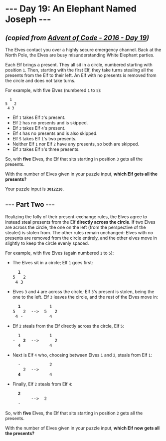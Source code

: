 # --- Day 19: An Elephant Named Joseph ---

## _(copied from [Advent of Code - 2016 - Day 19](https://adventofcode.com/2016/day/19))_

The Elves contact you over a highly secure emergency channel. Back at the North Pole, the Elves are busy misunderstanding White Elephant parties.

Each Elf brings a present. They all sit in a circle, numbered starting with position `1`. Then, starting with the first Elf, they take turns stealing all the presents from the Elf to their left. An Elf with no presents is removed from the circle and does not take turns.

For example, with five Elves (numbered `1` to `5`):

```
  1
5   2
 4 3
```

* Elf `1` takes Elf `2`'s present.
* Elf `2` has no presents and is skipped.
* Elf `3` takes Elf `4`'s present.
* Elf `4` has no presents and is also skipped.
* Elf `5` takes Elf `1`'s two presents.
* Neither Elf `1` nor Elf `2` have any presents, so both are skipped.
* Elf `3` takes Elf `5`'s three presents.

So, with **five** Elves, the Elf that sits starting in position `3` gets all the presents.

With the number of Elves given in your puzzle input, **which Elf gets all the presents?**

Your puzzle input is **`3012210`**.

## --- Part Two ---

Realizing the folly of their present-exchange rules, the Elves agree to instead steal presents from the Elf **directly across the circle**. If two Elves are across the circle, the one on the left (from the perspective of the stealer) is stolen from. The other rules remain unchanged: Elves with no presents are removed from the circle entirely, and the other elves move in slightly to keep the circle evenly spaced.

For example, with five Elves (again numbered `1` to `5`):

* The Elves sit in a circle; Elf `1` goes first:

  <pre>
    <b>1</b>
  5   2
   4 3
  </pre>

* Elves `3` and `4` are across the circle; Elf `3`'s present is stolen, being the one to the left. Elf `3` leaves the circle, and the rest of the Elves move in:

  <pre>
    <b>1</b>           1
  5   2  -->  5   2
   4 -          4
  </pre>

* Elf `2` steals from the Elf directly across the circle, Elf `5`:

  <pre>
    1           1
  -   <b>2</b>  -->      2
    4           4
  </pre>

* Next is Elf `4` who, choosing between Elves `1` and `2`, steals from Elf `1`:

  <pre>
    -           2
      2  -->
    <b>4</b>           4
  </pre>

* Finally, Elf `2` steals from Elf `4`:

  <pre>
    <b>2</b>
         -->  2
    -
  </pre>

So, with **five** Elves, the Elf that sits starting in position `2` gets all the presents.

With the number of Elves given in your puzzle input, **which Elf now gets all the presents?**
